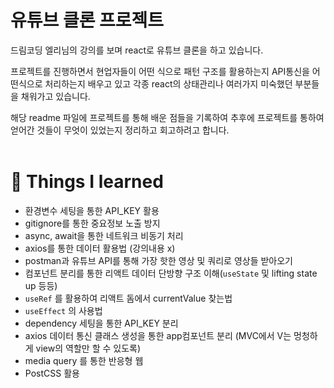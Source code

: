 # 유튜브 클론 프로젝트

드림코딩 엘리님의 강의를 보며 react로 유튜브 클론을 하고 있습니다.

프로젝트를 진행하면서 현업자들이 어떤 식으로 패턴 구조를 활용하는지 API통신을 어떤식으로 처리하는지 배우고 있고 각종 react의 상태관리나 여러가지 미숙했던 부분들을 채워가고 있습니다.

해당 readme 파일에 프로젝트를 통해 배운 점들을 기록하여 추후에 프로젝트를 통하여 얻어간 것들이 무엇이 있었는지 정리하고 회고하려고 합니다.
</br>
</br>

# 🍎 Things I learned

- 환경변수 세팅을 통한 API_KEY 활용
- gitignore를 통한 중요정보 노출 방지
- async, await을 통한 네트워크 비동기 처리
- axios를 통한 데이터 활용법 (강의내용 x)
- postman과 유튜브 API를 통해 가장 핫한 영상 및 쿼리로 영상들 받아오기
- 컴포넌트 분리를 통한 리액트 데이터 단방향 구조 이해(`useState` 및 lifting state up 등등)
- `useRef` 를 활용하여 리액트 돔에서 currentValue 찾는법
- `useEffect` 의 사용법
- dependency 세팅을 통한 API_KEY 분리
- axios 데이터 통신 클래스 생성을 통한 app컴포넌트 분리 (MVC에서 V는 멍청하게 view의 역할만 할 수 있도록)
- media query 를 통한 반응형 웹
- PostCSS 활용
